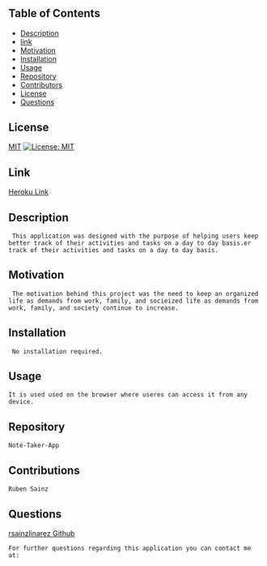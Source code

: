 # 
  ## Table of Contents
  - [Description](#Description)
  - [link](#link)
  - [Motivation](#Motivation)
  - [Installation](#Installation)
  - [Usage](#Usage)
  - [Repository](#Repository)
  - [Contributors](#Contributors)
  - [License](#License)
  - [Questions](#Questions)


  ## License

  [MIT](https://opensource.org/licenses/MIT)
 [![License: MIT](https://img.shields.io/badge/License-MIT-yellow.svg)](https://opensource.org/licenses/MIT)
 
  ## Link
  [Heroku Link](https://note-takerap.herokuapp.com/)
  ## Description
     This application was designed with the purpose of helping users keep better track of their activities and tasks on a day to day basis.er track of their activities and tasks on a day to day basis.  

  ## Motivation
     The motivation behind this project was the need to keep an organized life as demands from work, family, and socieized life as demands from work, family, and society continue to increase.

  ## Installation
     No installation required.

  ## Usage
    It is used used on the browser where useres can access it from any device.  


  ## Repository
    Note-Taker-App

  ## Contributions
    Ruben Sainz


  ## Questions
  [rsainzlinarez Github](https://github.com/rsainzlinarez/README-Generator)

    For further questions regarding this application you can contact me at: 

